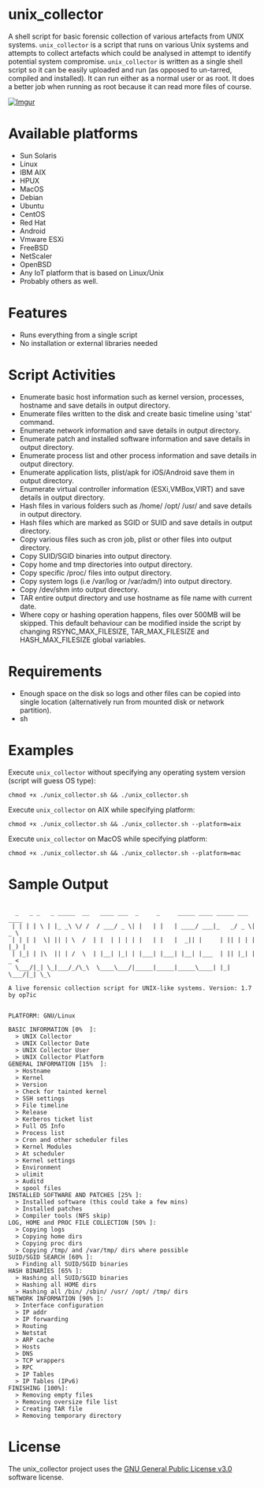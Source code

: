 # unix_collector

A shell script for basic forensic collection of various artefacts from UNIX systems. ```unix_collector``` is a script that runs on various Unix systems and attempts to collect artefacts which could be analysed in attempt to identify potential system compromise. ```unix_collector``` is written as a single shell script so it can be easily uploaded and run (as opposed to un-tarred, compiled and installed). It can run either as a normal user or as root. It does a better job when running as root because it can read more files of course.


[![Imgur](https://i.imgur.com/6xMcGIg.gif)](#)

# Available platforms

* Sun Solaris
* Linux
* IBM AIX
* HPUX
* MacOS
* Debian
* Ubuntu
* CentOS
* Red Hat
* Android
* Vmware ESXi
* FreeBSD
* NetScaler
* OpenBSD
* Any IoT platform that is based on Linux/Unix
* Probably others as well.

# Features

* Runs everything from a single script
* No installation or external libraries needed

# Script Activities

* Enumerate basic host information such as kernel version, processes, hostname and save details in output directory.
* Enumerate files written to the disk and create basic timeline using 'stat' command.
* Enumerate network information and save details in output directory.
* Enumerate patch and installed software information and save details in output directory.
* Enumerate process list and other process information and save details in output directory.
* Enumerate application lists, plist/apk for iOS/Android save them in output directory.
* Enumerate virtual controller information (ESXi,VMBox,VIRT) and save details in output directory.
* Hash files in various folders such as /home/ /opt/ /usr/ and save details in output directory.
* Hash files which are marked as SGID or SUID and save details in output directory.
* Copy various files such as cron job, plist or other files into output directory.
* Copy SUID/SGID binaries into output directory.
* Copy home and tmp directories into output directory.
* Copy specific /proc/ files into output directory.
* Copy system logs (i.e /var/log or /var/adm/) into output directory.
* Copy /dev/shm into output directory.
* TAR entire output directory and use hostname as file name with current date.
* Where copy or hashing operation happens, files over 500MB will be skipped. This default behaviour can be modified inside the script by changing RSYNC_MAX_FILESIZE, TAR_MAX_FILESIZE and HASH_MAX_FILESIZE global variables.

# Requirements

* Enough space on the disk so logs and other files can be copied into single location (alternatively run from mounted disk or network partition).
* sh

# Examples 

Execute ```unix_collector``` without specifying any operating system version (script will guess OS type):

```chmod +x ./unix_collector.sh && ./unix_collector.sh```

Execute ```unix_collector``` on AIX while specifying platform:

```chmod +x ./unix_collector.sh && ./unix_collector.sh --platform=aix```

Execute ```unix_collector``` on MacOS while specifying platform:

```chmod +x ./unix_collector.sh && ./unix_collector.sh --platform=mac```

# Sample Output
```

  _   _ _   _ _____  __   ____ ___  _     _     _____ ____ _____ ___  ____
 | | | | \ | |_ _\ \/ /  / ___/ _ \| |   | |   | ____/ ___|_   _/ _ \|  _ \
 | | | |  \| || | \  /  | |  | | | | |   | |   |  _|| |     | || | | | |_) |
 | |_| | |\  || | /  \  | |__| |_| | |___| |___| |__| |___  | || |_| |  _ <
  \___/|_| \_|___/_/\_\  \____\___/|_____|_____|_____\____| |_| \___/|_| \_\

A live forensic collection script for UNIX-like systems. Version: 1.7 by op7ic


PLATFORM: GNU/Linux

BASIC INFORMATION [0%  ]:
  > UNIX Collector
  > UNIX Collector Date
  > UNIX Collector User
  > UNIX Collector Platform
GENERAL INFORMATION [15%  ]:
  > Hostname
  > Kernel
  > Version
  > Check for tainted kernel
  > SSH settings
  > File timeline
  > Release
  > Kerberos ticket list
  > Full OS Info
  > Process list
  > Cron and other scheduler files
  > Kernel Modules
  > At scheduler
  > Kernel settings
  > Environment
  > ulimit
  > Auditd
  > spool files
INSTALLED SOFTWARE AND PATCHES [25% ]:
  > Installed software (this could take a few mins)
  > Installed patches
  > Compiler tools (NFS skip)
LOG, HOME and PROC FILE COLLECTION [50% ]:
  > Copying logs
  > Copying home dirs
  > Copying proc dirs
  > Copying /tmp/ and /var/tmp/ dirs where possible
SUID/SGID SEARCH [60% ]:
  > Finding all SUID/SGID binaries
HASH BINARIES [65% ]:
  > Hashing all SUID/SGID binaries
  > Hashing all HOME dirs
  > Hashing all /bin/ /sbin/ /usr/ /opt/ /tmp/ dirs
NETWORK INFORMATION [90% ]:
  > Interface configuration
  > IP addr
  > IP forwarding
  > Routing
  > Netstat
  > ARP cache
  > Hosts
  > DNS
  > TCP wrappers
  > RPC
  > IP Tables
  > IP Tables (IPv6)
FINISHING [100%]:
  > Removing empty files
  > Removing oversize file list
  > Creating TAR file
  > Removing temporary directory
```

# License

The unix_collector project uses the [GNU General Public License v3.0](LICENSE) software license.
